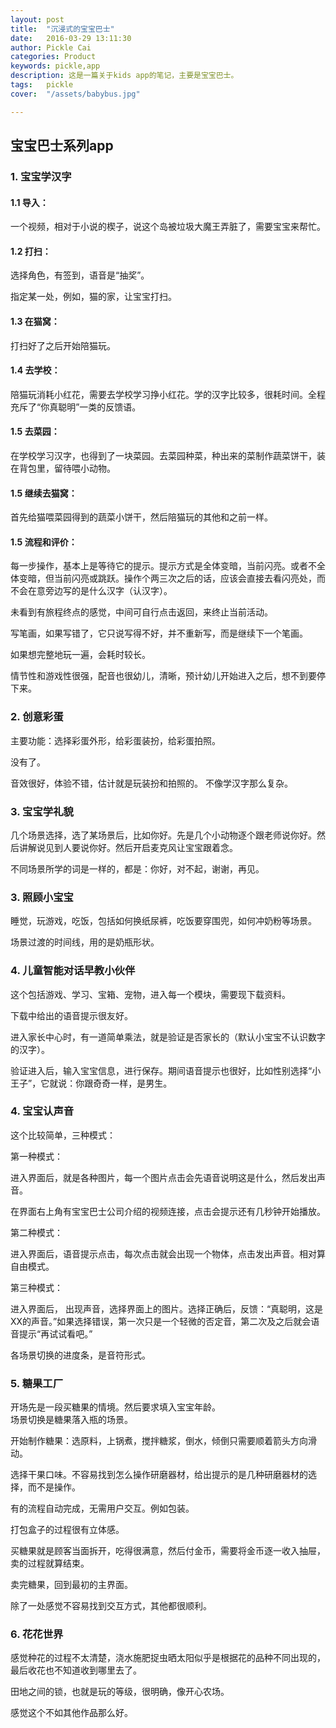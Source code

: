 ```yaml
---
layout: post  
title:  "沉浸式的宝宝巴士"  
date:   2016-03-29 13:11:30  
author: Pickle Cai  
categories: Product  
keywords: pickle,app 
description: 这是一篇关于kids app的笔记，主要是宝宝巴士。  
tags:	pickle   
cover:  "/assets/babybus.jpg"  

---  
```

## 宝宝巴士系列app  

### 1. 宝宝学汉字  

#### 1.1 导入：  

一个视频，相对于小说的楔子，说这个岛被垃圾大魔王弄脏了，需要宝宝来帮忙。  

#### 1.2 打扫：  

选择角色，有签到，语音是“抽奖”。  

指定某一处，例如，猫的家，让宝宝打扫。  

#### 1.3 在猫窝：  

打扫好了之后开始陪猫玩。  

#### 1.4 去学校：  

陪猫玩消耗小红花，需要去学校学习挣小红花。学的汉字比较多，很耗时间。全程充斥了“你真聪明”一类的反馈语。  

#### 1.5 去菜园：  

在学校学习汉字，也得到了一块菜园。去菜园种菜，种出来的菜制作蔬菜饼干，装在背包里，留待喂小动物。  

#### 1.5 继续去猫窝：  

首先给猫喂菜园得到的蔬菜小饼干，然后陪猫玩的其他和之前一样。  

#### 1.5 流程和评价：

每一步操作，基本上是等待它的提示。提示方式是全体变暗，当前闪亮。或者不全体变暗，但当前闪亮或跳跃。操作个两三次之后的话，应该会直接去看闪亮处，而不会在意旁边写的是什么汉字（认汉字）。

未看到有旅程终点的感觉，中间可自行点击返回，来终止当前活动。  

写笔画，如果写错了，它只说写得不好，并不重新写，而是继续下一个笔画。  

如果想完整地玩一遍，会耗时较长。  

情节性和游戏性很强，配音也很幼儿，清晰，预计幼儿开始进入之后，想不到要停下来。  


### 2. 创意彩蛋  

主要功能：选择彩蛋外形，给彩蛋装扮，给彩蛋拍照。  

没有了。    

音效很好，体验不错，估计就是玩装扮和拍照的。 不像学汉字那么复杂。  

### 3. 宝宝学礼貌  

几个场景选择，选了某场景后，比如你好。先是几个小动物逐个跟老师说你好。然后讲解说见到人要说你好。然后开启麦克风让宝宝跟着念。  

不同场景所学的词是一样的，都是：你好，对不起，谢谢，再见。  

### 3. 照顾小宝宝  

睡觉，玩游戏，吃饭，包括如何换纸尿裤，吃饭要穿围兜，如何冲奶粉等场景。  

场景过渡的时间线，用的是奶瓶形状。  

### 4. 儿童智能对话早教小伙伴  

这个包括游戏、学习、宝箱、宠物，进入每一个模块，需要现下载资料。  

下载中给出的语音提示很友好。  

进入家长中心时，有一道简单乘法，就是验证是否家长的（默认小宝宝不认识数字的汉字）。  

验证进入后，输入宝宝信息，进行保存。期间语音提示也很好，比如性别选择“小王子”，它就说：你跟奇奇一样，是男生。  

### 4. 宝宝认声音  

这个比较简单，三种模式：  

第一种模式：  

进入界面后，就是各种图片，每一个图片点击会先语音说明这是什么，然后发出声音。  

在界面右上角有宝宝巴士公司介绍的视频连接，点击会提示还有几秒钟开始播放。  

第二种模式：  

进入界面后，语音提示点击，每次点击就会出现一个物体，点击发出声音。相对算自由模式。   

第三种模式：  

进入界面后， 出现声音，选择界面上的图片。选择正确后，反馈：“真聪明，这是XX的声音。”如果选择错误，第一次只是一个轻微的否定音，第二次及之后就会语音提示“再试试看吧。”

各场景切换的进度条，是音符形式。  

### 5. 糖果工厂  

开场先是一段买糖果的情境。然后要求填入宝宝年龄。   
场景切换是糖果落入瓶的场景。


开始制作糖果：选原料，上锅煮，搅拌糖浆，倒水，倾倒只需要顺着箭头方向滑动。   

选择干果口味。不容易找到怎么操作研磨器材，给出提示的是几种研磨器材的选择，而不是操作。  

有的流程自动完成，无需用户交互。例如包装。  

打包盒子的过程很有立体感。  

买糖果就是顾客当面拆开，吃得很满意，然后付金币，需要将金币逐一收入抽屉，卖的过程就算结束。  

卖完糖果，回到最初的主界面。  

除了一处感觉不容易找到交互方式，其他都很顺利。  

### 6. 花花世界  

感觉种花的过程不太清楚，浇水施肥捉虫晒太阳似乎是根据花的品种不同出现的，最后收花也不知道收到哪里去了。  

田地之间的锁，也就是玩的等级，很明确，像开心农场。  

感觉这个不如其他作品那么好。